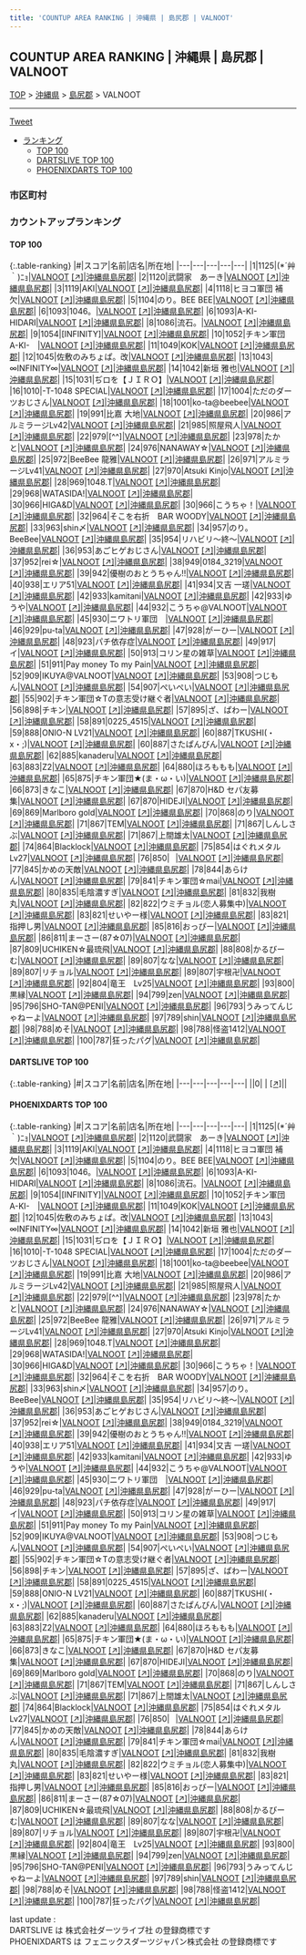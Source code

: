 ```yaml
---
title: 'COUNTUP AREA RANKING | 沖縄県 | 島尻郡 | VALNOOT'
---
```

## COUNTUP AREA RANKING | 沖縄県 | 島尻郡 | VALNOOT

[TOP](/darts/rank/) > [沖縄県](/darts/rank/沖縄県/) > [島尻郡](/darts/rank/沖縄県/島尻郡/) > VALNOOT

___

<a href="https://twitter.com/share?ref_src=twsrc%5Etfw" data-text="COUNTUP AREA RANKING | 沖縄県島尻郡VALNOOT" class="twitter-share-button" data-hashtags="DARTSLIVE,PHOENIXDARTS,darts,ダーツ" data-show-count="false">Tweet</a>

* [ランキング](#カウントアップランキング)
    * [TOP 100](#top-100)
    * [DARTSLIVE TOP 100](#dartslive-top-100)
    * [PHOENIXDARTS TOP 100](#phoenixdarts-top-100)

### 市区町村

<ul>

</ul>

### カウントアップランキング

#### TOP 100



{:.table-ranking}
|#|スコア|名前|店名|所在地|
|---|---|---|---|---|
|1|1125|<span class="rank-name-pd">(*´艸｀)ﾆｮ</span>|<a href="/darts/rank/shops/9047.html">VALNOOT</a> <a href="https://vs.phoenixdarts.com/jp/shop/shopDetailInfo/s_9047?s_seq=9047">[↗]</a>|<a href="/darts/rank/沖縄県/島尻郡">沖縄県島尻郡</a>|
|2|1120|<span class="rank-name-pd">武闘家　あーき</span>|<a href="/darts/rank/shops/9047.html">VALNOOT</a> <a href="https://vs.phoenixdarts.com/jp/shop/shopDetailInfo/s_9047?s_seq=9047">[↗]</a>|<a href="/darts/rank/沖縄県/島尻郡">沖縄県島尻郡</a>|
|3|1119|<span class="rank-name-pd">AKI</span>|<a href="/darts/rank/shops/9047.html">VALNOOT</a> <a href="https://vs.phoenixdarts.com/jp/shop/shopDetailInfo/s_9047?s_seq=9047">[↗]</a>|<a href="/darts/rank/沖縄県/島尻郡">沖縄県島尻郡</a>|
|4|1118|<span class="rank-name-pd">ヒヨコ軍団 補欠</span>|<a href="/darts/rank/shops/9047.html">VALNOOT</a> <a href="https://vs.phoenixdarts.com/jp/shop/shopDetailInfo/s_9047?s_seq=9047">[↗]</a>|<a href="/darts/rank/沖縄県/島尻郡">沖縄県島尻郡</a>|
|5|1104|<span class="rank-name-pd">のり。BEE BEE</span>|<a href="/darts/rank/shops/9047.html">VALNOOT</a> <a href="https://vs.phoenixdarts.com/jp/shop/shopDetailInfo/s_9047?s_seq=9047">[↗]</a>|<a href="/darts/rank/沖縄県/島尻郡">沖縄県島尻郡</a>|
|6|1093|<span class="rank-name-pd">1046。</span>|<a href="/darts/rank/shops/9047.html">VALNOOT</a> <a href="https://vs.phoenixdarts.com/jp/shop/shopDetailInfo/s_9047?s_seq=9047">[↗]</a>|<a href="/darts/rank/沖縄県/島尻郡">沖縄県島尻郡</a>|
|6|1093|<span class="rank-name-pd">A-KI-HIDARI</span>|<a href="/darts/rank/shops/9047.html">VALNOOT</a> <a href="https://vs.phoenixdarts.com/jp/shop/shopDetailInfo/s_9047?s_seq=9047">[↗]</a>|<a href="/darts/rank/沖縄県/島尻郡">沖縄県島尻郡</a>|
|8|1086|<span class="rank-name-pd">流石。</span>|<a href="/darts/rank/shops/9047.html">VALNOOT</a> <a href="https://vs.phoenixdarts.com/jp/shop/shopDetailInfo/s_9047?s_seq=9047">[↗]</a>|<a href="/darts/rank/沖縄県/島尻郡">沖縄県島尻郡</a>|
|9|1054|<span class="rank-name-pd">[INFINITY]</span>|<a href="/darts/rank/shops/9047.html">VALNOOT</a> <a href="https://vs.phoenixdarts.com/jp/shop/shopDetailInfo/s_9047?s_seq=9047">[↗]</a>|<a href="/darts/rank/沖縄県/島尻郡">沖縄県島尻郡</a>|
|10|1052|<span class="rank-name-pd">チキン軍団　A-KI-　</span>|<a href="/darts/rank/shops/9047.html">VALNOOT</a> <a href="https://vs.phoenixdarts.com/jp/shop/shopDetailInfo/s_9047?s_seq=9047">[↗]</a>|<a href="/darts/rank/沖縄県/島尻郡">沖縄県島尻郡</a>|
|11|1049|<span class="rank-name-pd">KOK</span>|<a href="/darts/rank/shops/9047.html">VALNOOT</a> <a href="https://vs.phoenixdarts.com/jp/shop/shopDetailInfo/s_9047?s_seq=9047">[↗]</a>|<a href="/darts/rank/沖縄県/島尻郡">沖縄県島尻郡</a>|
|12|1045|<span class="rank-name-pd">佐敷のみちょぱ。改</span>|<a href="/darts/rank/shops/9047.html">VALNOOT</a> <a href="https://vs.phoenixdarts.com/jp/shop/shopDetailInfo/s_9047?s_seq=9047">[↗]</a>|<a href="/darts/rank/沖縄県/島尻郡">沖縄県島尻郡</a>|
|13|1043|<span class="rank-name-pd">∞INFINITY∞</span>|<a href="/darts/rank/shops/9047.html">VALNOOT</a> <a href="https://vs.phoenixdarts.com/jp/shop/shopDetailInfo/s_9047?s_seq=9047">[↗]</a>|<a href="/darts/rank/沖縄県/島尻郡">沖縄県島尻郡</a>|
|14|1042|<span class="rank-name-pd"><span class="pro-icon-pd"></span>新垣  雅也</span>|<a href="/darts/rank/shops/9047.html">VALNOOT</a> <a href="https://vs.phoenixdarts.com/jp/shop/shopDetailInfo/s_9047?s_seq=9047">[↗]</a>|<a href="/darts/rank/沖縄県/島尻郡">沖縄県島尻郡</a>|
|15|1031|<span class="rank-name-pd">ぢロを【ＪＩＲＯ】</span>|<a href="/darts/rank/shops/9047.html">VALNOOT</a> <a href="https://vs.phoenixdarts.com/jp/shop/shopDetailInfo/s_9047?s_seq=9047">[↗]</a>|<a href="/darts/rank/沖縄県/島尻郡">沖縄県島尻郡</a>|
|16|1010|<span class="rank-name-pd">-T-1048 SPECIAL</span>|<a href="/darts/rank/shops/9047.html">VALNOOT</a> <a href="https://vs.phoenixdarts.com/jp/shop/shopDetailInfo/s_9047?s_seq=9047">[↗]</a>|<a href="/darts/rank/沖縄県/島尻郡">沖縄県島尻郡</a>|
|17|1004|<span class="rank-name-pd">ただのダーツおじさん</span>|<a href="/darts/rank/shops/9047.html">VALNOOT</a> <a href="https://vs.phoenixdarts.com/jp/shop/shopDetailInfo/s_9047?s_seq=9047">[↗]</a>|<a href="/darts/rank/沖縄県/島尻郡">沖縄県島尻郡</a>|
|18|1001|<span class="rank-name-pd">ko-ta@beebee</span>|<a href="/darts/rank/shops/9047.html">VALNOOT</a> <a href="https://vs.phoenixdarts.com/jp/shop/shopDetailInfo/s_9047?s_seq=9047">[↗]</a>|<a href="/darts/rank/沖縄県/島尻郡">沖縄県島尻郡</a>|
|19|991|<span class="rank-name-pd">比嘉 大地</span>|<a href="/darts/rank/shops/9047.html">VALNOOT</a> <a href="https://vs.phoenixdarts.com/jp/shop/shopDetailInfo/s_9047?s_seq=9047">[↗]</a>|<a href="/darts/rank/沖縄県/島尻郡">沖縄県島尻郡</a>|
|20|986|<span class="rank-name-pd">アルミラージLv42</span>|<a href="/darts/rank/shops/9047.html">VALNOOT</a> <a href="https://vs.phoenixdarts.com/jp/shop/shopDetailInfo/s_9047?s_seq=9047">[↗]</a>|<a href="/darts/rank/沖縄県/島尻郡">沖縄県島尻郡</a>|
|21|985|<span class="rank-name-pd">照屋飛人</span>|<a href="/darts/rank/shops/9047.html">VALNOOT</a> <a href="https://vs.phoenixdarts.com/jp/shop/shopDetailInfo/s_9047?s_seq=9047">[↗]</a>|<a href="/darts/rank/沖縄県/島尻郡">沖縄県島尻郡</a>|
|22|979|<span class="rank-name-pd">[^^]</span>|<a href="/darts/rank/shops/9047.html">VALNOOT</a> <a href="https://vs.phoenixdarts.com/jp/shop/shopDetailInfo/s_9047?s_seq=9047">[↗]</a>|<a href="/darts/rank/沖縄県/島尻郡">沖縄県島尻郡</a>|
|23|978|<span class="rank-name-pd">たかと</span>|<a href="/darts/rank/shops/9047.html">VALNOOT</a> <a href="https://vs.phoenixdarts.com/jp/shop/shopDetailInfo/s_9047?s_seq=9047">[↗]</a>|<a href="/darts/rank/沖縄県/島尻郡">沖縄県島尻郡</a>|
|24|976|<span class="rank-name-pd">NANAWAY☆</span>|<a href="/darts/rank/shops/9047.html">VALNOOT</a> <a href="https://vs.phoenixdarts.com/jp/shop/shopDetailInfo/s_9047?s_seq=9047">[↗]</a>|<a href="/darts/rank/沖縄県/島尻郡">沖縄県島尻郡</a>|
|25|972|<span class="rank-name-pd">BeeBee 龍雅</span>|<a href="/darts/rank/shops/9047.html">VALNOOT</a> <a href="https://vs.phoenixdarts.com/jp/shop/shopDetailInfo/s_9047?s_seq=9047">[↗]</a>|<a href="/darts/rank/沖縄県/島尻郡">沖縄県島尻郡</a>|
|26|971|<span class="rank-name-pd">アルミラージLv41</span>|<a href="/darts/rank/shops/9047.html">VALNOOT</a> <a href="https://vs.phoenixdarts.com/jp/shop/shopDetailInfo/s_9047?s_seq=9047">[↗]</a>|<a href="/darts/rank/沖縄県/島尻郡">沖縄県島尻郡</a>|
|27|970|<span class="rank-name-pd">Atsuki Kinjo</span>|<a href="/darts/rank/shops/9047.html">VALNOOT</a> <a href="https://vs.phoenixdarts.com/jp/shop/shopDetailInfo/s_9047?s_seq=9047">[↗]</a>|<a href="/darts/rank/沖縄県/島尻郡">沖縄県島尻郡</a>|
|28|969|<span class="rank-name-pd">1048.T</span>|<a href="/darts/rank/shops/9047.html">VALNOOT</a> <a href="https://vs.phoenixdarts.com/jp/shop/shopDetailInfo/s_9047?s_seq=9047">[↗]</a>|<a href="/darts/rank/沖縄県/島尻郡">沖縄県島尻郡</a>|
|29|968|<span class="rank-name-pd">WATASIDA!</span>|<a href="/darts/rank/shops/9047.html">VALNOOT</a> <a href="https://vs.phoenixdarts.com/jp/shop/shopDetailInfo/s_9047?s_seq=9047">[↗]</a>|<a href="/darts/rank/沖縄県/島尻郡">沖縄県島尻郡</a>|
|30|966|<span class="rank-name-pd">HIGA&amp;D</span>|<a href="/darts/rank/shops/9047.html">VALNOOT</a> <a href="https://vs.phoenixdarts.com/jp/shop/shopDetailInfo/s_9047?s_seq=9047">[↗]</a>|<a href="/darts/rank/沖縄県/島尻郡">沖縄県島尻郡</a>|
|30|966|<span class="rank-name-pd">こうちゃ！</span>|<a href="/darts/rank/shops/9047.html">VALNOOT</a> <a href="https://vs.phoenixdarts.com/jp/shop/shopDetailInfo/s_9047?s_seq=9047">[↗]</a>|<a href="/darts/rank/沖縄県/島尻郡">沖縄県島尻郡</a>|
|32|964|<span class="rank-name-pd">そこを右折　BAR WOODY</span>|<a href="/darts/rank/shops/9047.html">VALNOOT</a> <a href="https://vs.phoenixdarts.com/jp/shop/shopDetailInfo/s_9047?s_seq=9047">[↗]</a>|<a href="/darts/rank/沖縄県/島尻郡">沖縄県島尻郡</a>|
|33|963|<span class="rank-name-pd">shin〆</span>|<a href="/darts/rank/shops/9047.html">VALNOOT</a> <a href="https://vs.phoenixdarts.com/jp/shop/shopDetailInfo/s_9047?s_seq=9047">[↗]</a>|<a href="/darts/rank/沖縄県/島尻郡">沖縄県島尻郡</a>|
|34|957|<span class="rank-name-pd">のり。BeeBee</span>|<a href="/darts/rank/shops/9047.html">VALNOOT</a> <a href="https://vs.phoenixdarts.com/jp/shop/shopDetailInfo/s_9047?s_seq=9047">[↗]</a>|<a href="/darts/rank/沖縄県/島尻郡">沖縄県島尻郡</a>|
|35|954|<span class="rank-name-pd">リハビリ〜終〜</span>|<a href="/darts/rank/shops/9047.html">VALNOOT</a> <a href="https://vs.phoenixdarts.com/jp/shop/shopDetailInfo/s_9047?s_seq=9047">[↗]</a>|<a href="/darts/rank/沖縄県/島尻郡">沖縄県島尻郡</a>|
|36|953|<span class="rank-name-pd">あごヒゲおじさん</span>|<a href="/darts/rank/shops/9047.html">VALNOOT</a> <a href="https://vs.phoenixdarts.com/jp/shop/shopDetailInfo/s_9047?s_seq=9047">[↗]</a>|<a href="/darts/rank/沖縄県/島尻郡">沖縄県島尻郡</a>|
|37|952|<span class="rank-name-pd">rei☆</span>|<a href="/darts/rank/shops/9047.html">VALNOOT</a> <a href="https://vs.phoenixdarts.com/jp/shop/shopDetailInfo/s_9047?s_seq=9047">[↗]</a>|<a href="/darts/rank/沖縄県/島尻郡">沖縄県島尻郡</a>|
|38|949|<span class="rank-name-pd">0184_3219</span>|<a href="/darts/rank/shops/9047.html">VALNOOT</a> <a href="https://vs.phoenixdarts.com/jp/shop/shopDetailInfo/s_9047?s_seq=9047">[↗]</a>|<a href="/darts/rank/沖縄県/島尻郡">沖縄県島尻郡</a>|
|39|942|<span class="rank-name-pd">優樹のおとうちゃん‼</span>|<a href="/darts/rank/shops/9047.html">VALNOOT</a> <a href="https://vs.phoenixdarts.com/jp/shop/shopDetailInfo/s_9047?s_seq=9047">[↗]</a>|<a href="/darts/rank/沖縄県/島尻郡">沖縄県島尻郡</a>|
|40|938|<span class="rank-name-pd">エリア51</span>|<a href="/darts/rank/shops/9047.html">VALNOOT</a> <a href="https://vs.phoenixdarts.com/jp/shop/shopDetailInfo/s_9047?s_seq=9047">[↗]</a>|<a href="/darts/rank/沖縄県/島尻郡">沖縄県島尻郡</a>|
|41|934|<span class="rank-name-pd"><span class="pro-icon-pd"></span>又吉 一瑳</span>|<a href="/darts/rank/shops/9047.html">VALNOOT</a> <a href="https://vs.phoenixdarts.com/jp/shop/shopDetailInfo/s_9047?s_seq=9047">[↗]</a>|<a href="/darts/rank/沖縄県/島尻郡">沖縄県島尻郡</a>|
|42|933|<span class="rank-name-pd">kamitani</span>|<a href="/darts/rank/shops/9047.html">VALNOOT</a> <a href="https://vs.phoenixdarts.com/jp/shop/shopDetailInfo/s_9047?s_seq=9047">[↗]</a>|<a href="/darts/rank/沖縄県/島尻郡">沖縄県島尻郡</a>|
|42|933|<span class="rank-name-pd">ゆうや</span>|<a href="/darts/rank/shops/9047.html">VALNOOT</a> <a href="https://vs.phoenixdarts.com/jp/shop/shopDetailInfo/s_9047?s_seq=9047">[↗]</a>|<a href="/darts/rank/沖縄県/島尻郡">沖縄県島尻郡</a>|
|44|932|<span class="rank-name-pd">こうちゃ@VALNOOT</span>|<a href="/darts/rank/shops/9047.html">VALNOOT</a> <a href="https://vs.phoenixdarts.com/jp/shop/shopDetailInfo/s_9047?s_seq=9047">[↗]</a>|<a href="/darts/rank/沖縄県/島尻郡">沖縄県島尻郡</a>|
|45|930|<span class="rank-name-pd">ニワトリ軍団　</span>|<a href="/darts/rank/shops/9047.html">VALNOOT</a> <a href="https://vs.phoenixdarts.com/jp/shop/shopDetailInfo/s_9047?s_seq=9047">[↗]</a>|<a href="/darts/rank/沖縄県/島尻郡">沖縄県島尻郡</a>|
|46|929|<span class="rank-name-pd">pu-ta</span>|<a href="/darts/rank/shops/9047.html">VALNOOT</a> <a href="https://vs.phoenixdarts.com/jp/shop/shopDetailInfo/s_9047?s_seq=9047">[↗]</a>|<a href="/darts/rank/沖縄県/島尻郡">沖縄県島尻郡</a>|
|47|928|<span class="rank-name-pd">がーひー</span>|<a href="/darts/rank/shops/9047.html">VALNOOT</a> <a href="https://vs.phoenixdarts.com/jp/shop/shopDetailInfo/s_9047?s_seq=9047">[↗]</a>|<a href="/darts/rank/沖縄県/島尻郡">沖縄県島尻郡</a>|
|48|923|<span class="rank-name-pd">パチ依存症</span>|<a href="/darts/rank/shops/9047.html">VALNOOT</a> <a href="https://vs.phoenixdarts.com/jp/shop/shopDetailInfo/s_9047?s_seq=9047">[↗]</a>|<a href="/darts/rank/沖縄県/島尻郡">沖縄県島尻郡</a>|
|49|917|<span class="rank-name-pd">イ</span>|<a href="/darts/rank/shops/9047.html">VALNOOT</a> <a href="https://vs.phoenixdarts.com/jp/shop/shopDetailInfo/s_9047?s_seq=9047">[↗]</a>|<a href="/darts/rank/沖縄県/島尻郡">沖縄県島尻郡</a>|
|50|913|<span class="rank-name-pd">コリン星の雑草</span>|<a href="/darts/rank/shops/9047.html">VALNOOT</a> <a href="https://vs.phoenixdarts.com/jp/shop/shopDetailInfo/s_9047?s_seq=9047">[↗]</a>|<a href="/darts/rank/沖縄県/島尻郡">沖縄県島尻郡</a>|
|51|911|<span class="rank-name-pd">Pay money To my Pain</span>|<a href="/darts/rank/shops/9047.html">VALNOOT</a> <a href="https://vs.phoenixdarts.com/jp/shop/shopDetailInfo/s_9047?s_seq=9047">[↗]</a>|<a href="/darts/rank/沖縄県/島尻郡">沖縄県島尻郡</a>|
|52|909|<span class="rank-name-pd">IKUYA@VALNOOT</span>|<a href="/darts/rank/shops/9047.html">VALNOOT</a> <a href="https://vs.phoenixdarts.com/jp/shop/shopDetailInfo/s_9047?s_seq=9047">[↗]</a>|<a href="/darts/rank/沖縄県/島尻郡">沖縄県島尻郡</a>|
|53|908|<span class="rank-name-pd">つじもん</span>|<a href="/darts/rank/shops/9047.html">VALNOOT</a> <a href="https://vs.phoenixdarts.com/jp/shop/shopDetailInfo/s_9047?s_seq=9047">[↗]</a>|<a href="/darts/rank/沖縄県/島尻郡">沖縄県島尻郡</a>|
|54|907|<span class="rank-name-pd">ぺいぺい</span>|<a href="/darts/rank/shops/9047.html">VALNOOT</a> <a href="https://vs.phoenixdarts.com/jp/shop/shopDetailInfo/s_9047?s_seq=9047">[↗]</a>|<a href="/darts/rank/沖縄県/島尻郡">沖縄県島尻郡</a>|
|55|902|<span class="rank-name-pd">チキン軍団☆Tの意志受け継ぐ者</span>|<a href="/darts/rank/shops/9047.html">VALNOOT</a> <a href="https://vs.phoenixdarts.com/jp/shop/shopDetailInfo/s_9047?s_seq=9047">[↗]</a>|<a href="/darts/rank/沖縄県/島尻郡">沖縄県島尻郡</a>|
|56|898|<span class="rank-name-pd">チキン</span>|<a href="/darts/rank/shops/9047.html">VALNOOT</a> <a href="https://vs.phoenixdarts.com/jp/shop/shopDetailInfo/s_9047?s_seq=9047">[↗]</a>|<a href="/darts/rank/沖縄県/島尻郡">沖縄県島尻郡</a>|
|57|895|<span class="rank-name-pd">ざ、ぱわー</span>|<a href="/darts/rank/shops/9047.html">VALNOOT</a> <a href="https://vs.phoenixdarts.com/jp/shop/shopDetailInfo/s_9047?s_seq=9047">[↗]</a>|<a href="/darts/rank/沖縄県/島尻郡">沖縄県島尻郡</a>|
|58|891|<span class="rank-name-pd">0225_4515</span>|<a href="/darts/rank/shops/9047.html">VALNOOT</a> <a href="https://vs.phoenixdarts.com/jp/shop/shopDetailInfo/s_9047?s_seq=9047">[↗]</a>|<a href="/darts/rank/沖縄県/島尻郡">沖縄県島尻郡</a>|
|59|888|<span class="rank-name-pd">ONIO-N LV21</span>|<a href="/darts/rank/shops/9047.html">VALNOOT</a> <a href="https://vs.phoenixdarts.com/jp/shop/shopDetailInfo/s_9047?s_seq=9047">[↗]</a>|<a href="/darts/rank/沖縄県/島尻郡">沖縄県島尻郡</a>|
|60|887|<span class="rank-name-pd">TKUSHI(・x・;)</span>|<a href="/darts/rank/shops/9047.html">VALNOOT</a> <a href="https://vs.phoenixdarts.com/jp/shop/shopDetailInfo/s_9047?s_seq=9047">[↗]</a>|<a href="/darts/rank/沖縄県/島尻郡">沖縄県島尻郡</a>|
|60|887|<span class="rank-name-pd">さたぱんびん</span>|<a href="/darts/rank/shops/9047.html">VALNOOT</a> <a href="https://vs.phoenixdarts.com/jp/shop/shopDetailInfo/s_9047?s_seq=9047">[↗]</a>|<a href="/darts/rank/沖縄県/島尻郡">沖縄県島尻郡</a>|
|62|885|<span class="rank-name-pd">kanaderu</span>|<a href="/darts/rank/shops/9047.html">VALNOOT</a> <a href="https://vs.phoenixdarts.com/jp/shop/shopDetailInfo/s_9047?s_seq=9047">[↗]</a>|<a href="/darts/rank/沖縄県/島尻郡">沖縄県島尻郡</a>|
|63|883|<span class="rank-name-pd">Z2</span>|<a href="/darts/rank/shops/9047.html">VALNOOT</a> <a href="https://vs.phoenixdarts.com/jp/shop/shopDetailInfo/s_9047?s_seq=9047">[↗]</a>|<a href="/darts/rank/沖縄県/島尻郡">沖縄県島尻郡</a>|
|64|880|<span class="rank-name-pd">ほろももも</span>|<a href="/darts/rank/shops/9047.html">VALNOOT</a> <a href="https://vs.phoenixdarts.com/jp/shop/shopDetailInfo/s_9047?s_seq=9047">[↗]</a>|<a href="/darts/rank/沖縄県/島尻郡">沖縄県島尻郡</a>|
|65|875|<span class="rank-name-pd">チキン軍団★(ま・ω・い)</span>|<a href="/darts/rank/shops/9047.html">VALNOOT</a> <a href="https://vs.phoenixdarts.com/jp/shop/shopDetailInfo/s_9047?s_seq=9047">[↗]</a>|<a href="/darts/rank/沖縄県/島尻郡">沖縄県島尻郡</a>|
|66|873|<span class="rank-name-pd">きなこ</span>|<a href="/darts/rank/shops/9047.html">VALNOOT</a> <a href="https://vs.phoenixdarts.com/jp/shop/shopDetailInfo/s_9047?s_seq=9047">[↗]</a>|<a href="/darts/rank/沖縄県/島尻郡">沖縄県島尻郡</a>|
|67|870|<span class="rank-name-pd">H&amp;D セパ友募集</span>|<a href="/darts/rank/shops/9047.html">VALNOOT</a> <a href="https://vs.phoenixdarts.com/jp/shop/shopDetailInfo/s_9047?s_seq=9047">[↗]</a>|<a href="/darts/rank/沖縄県/島尻郡">沖縄県島尻郡</a>|
|67|870|<span class="rank-name-pd">HIDEJI</span>|<a href="/darts/rank/shops/9047.html">VALNOOT</a> <a href="https://vs.phoenixdarts.com/jp/shop/shopDetailInfo/s_9047?s_seq=9047">[↗]</a>|<a href="/darts/rank/沖縄県/島尻郡">沖縄県島尻郡</a>|
|69|869|<span class="rank-name-pd">Marlboro gold</span>|<a href="/darts/rank/shops/9047.html">VALNOOT</a> <a href="https://vs.phoenixdarts.com/jp/shop/shopDetailInfo/s_9047?s_seq=9047">[↗]</a>|<a href="/darts/rank/沖縄県/島尻郡">沖縄県島尻郡</a>|
|70|868|<span class="rank-name-pd">のり</span>|<a href="/darts/rank/shops/9047.html">VALNOOT</a> <a href="https://vs.phoenixdarts.com/jp/shop/shopDetailInfo/s_9047?s_seq=9047">[↗]</a>|<a href="/darts/rank/沖縄県/島尻郡">沖縄県島尻郡</a>|
|71|867|<span class="rank-name-pd">TEM</span>|<a href="/darts/rank/shops/9047.html">VALNOOT</a> <a href="https://vs.phoenixdarts.com/jp/shop/shopDetailInfo/s_9047?s_seq=9047">[↗]</a>|<a href="/darts/rank/沖縄県/島尻郡">沖縄県島尻郡</a>|
|71|867|<span class="rank-name-pd">しんしさぶ</span>|<a href="/darts/rank/shops/9047.html">VALNOOT</a> <a href="https://vs.phoenixdarts.com/jp/shop/shopDetailInfo/s_9047?s_seq=9047">[↗]</a>|<a href="/darts/rank/沖縄県/島尻郡">沖縄県島尻郡</a>|
|71|867|<span class="rank-name-pd">上間雄太</span>|<a href="/darts/rank/shops/9047.html">VALNOOT</a> <a href="https://vs.phoenixdarts.com/jp/shop/shopDetailInfo/s_9047?s_seq=9047">[↗]</a>|<a href="/darts/rank/沖縄県/島尻郡">沖縄県島尻郡</a>|
|74|864|<span class="rank-name-pd">Blacklock</span>|<a href="/darts/rank/shops/9047.html">VALNOOT</a> <a href="https://vs.phoenixdarts.com/jp/shop/shopDetailInfo/s_9047?s_seq=9047">[↗]</a>|<a href="/darts/rank/沖縄県/島尻郡">沖縄県島尻郡</a>|
|75|854|<span class="rank-name-pd">はぐれメタルLv27</span>|<a href="/darts/rank/shops/9047.html">VALNOOT</a> <a href="https://vs.phoenixdarts.com/jp/shop/shopDetailInfo/s_9047?s_seq=9047">[↗]</a>|<a href="/darts/rank/沖縄県/島尻郡">沖縄県島尻郡</a>|
|76|850|<span class="rank-name-pd">⠀</span>|<a href="/darts/rank/shops/9047.html">VALNOOT</a> <a href="https://vs.phoenixdarts.com/jp/shop/shopDetailInfo/s_9047?s_seq=9047">[↗]</a>|<a href="/darts/rank/沖縄県/島尻郡">沖縄県島尻郡</a>|
|77|845|<span class="rank-name-pd">かめの天敵</span>|<a href="/darts/rank/shops/9047.html">VALNOOT</a> <a href="https://vs.phoenixdarts.com/jp/shop/shopDetailInfo/s_9047?s_seq=9047">[↗]</a>|<a href="/darts/rank/沖縄県/島尻郡">沖縄県島尻郡</a>|
|78|844|<span class="rank-name-pd">あらけん</span>|<a href="/darts/rank/shops/9047.html">VALNOOT</a> <a href="https://vs.phoenixdarts.com/jp/shop/shopDetailInfo/s_9047?s_seq=9047">[↗]</a>|<a href="/darts/rank/沖縄県/島尻郡">沖縄県島尻郡</a>|
|79|841|<span class="rank-name-pd">チキン軍団☆mai</span>|<a href="/darts/rank/shops/9047.html">VALNOOT</a> <a href="https://vs.phoenixdarts.com/jp/shop/shopDetailInfo/s_9047?s_seq=9047">[↗]</a>|<a href="/darts/rank/沖縄県/島尻郡">沖縄県島尻郡</a>|
|80|835|<span class="rank-name-pd">毛陰濃すぎ</span>|<a href="/darts/rank/shops/9047.html">VALNOOT</a> <a href="https://vs.phoenixdarts.com/jp/shop/shopDetailInfo/s_9047?s_seq=9047">[↗]</a>|<a href="/darts/rank/沖縄県/島尻郡">沖縄県島尻郡</a>|
|81|832|<span class="rank-name-pd">我樹丸</span>|<a href="/darts/rank/shops/9047.html">VALNOOT</a> <a href="https://vs.phoenixdarts.com/jp/shop/shopDetailInfo/s_9047?s_seq=9047">[↗]</a>|<a href="/darts/rank/沖縄県/島尻郡">沖縄県島尻郡</a>|
|82|822|<span class="rank-name-pd">ウミチョル(恋人募集中)</span>|<a href="/darts/rank/shops/9047.html">VALNOOT</a> <a href="https://vs.phoenixdarts.com/jp/shop/shopDetailInfo/s_9047?s_seq=9047">[↗]</a>|<a href="/darts/rank/沖縄県/島尻郡">沖縄県島尻郡</a>|
|83|821|<span class="rank-name-pd">せいやー様</span>|<a href="/darts/rank/shops/9047.html">VALNOOT</a> <a href="https://vs.phoenixdarts.com/jp/shop/shopDetailInfo/s_9047?s_seq=9047">[↗]</a>|<a href="/darts/rank/沖縄県/島尻郡">沖縄県島尻郡</a>|
|83|821|<span class="rank-name-pd">指押し男</span>|<a href="/darts/rank/shops/9047.html">VALNOOT</a> <a href="https://vs.phoenixdarts.com/jp/shop/shopDetailInfo/s_9047?s_seq=9047">[↗]</a>|<a href="/darts/rank/沖縄県/島尻郡">沖縄県島尻郡</a>|
|85|816|<span class="rank-name-pd">おっぴー</span>|<a href="/darts/rank/shops/9047.html">VALNOOT</a> <a href="https://vs.phoenixdarts.com/jp/shop/shopDetailInfo/s_9047?s_seq=9047">[↗]</a>|<a href="/darts/rank/沖縄県/島尻郡">沖縄県島尻郡</a>|
|86|811|<span class="rank-name-pd">まーさー(87☆07)</span>|<a href="/darts/rank/shops/9047.html">VALNOOT</a> <a href="https://vs.phoenixdarts.com/jp/shop/shopDetailInfo/s_9047?s_seq=9047">[↗]</a>|<a href="/darts/rank/沖縄県/島尻郡">沖縄県島尻郡</a>|
|87|809|<span class="rank-name-pd">UCHIKEN☆最琉飛</span>|<a href="/darts/rank/shops/9047.html">VALNOOT</a> <a href="https://vs.phoenixdarts.com/jp/shop/shopDetailInfo/s_9047?s_seq=9047">[↗]</a>|<a href="/darts/rank/沖縄県/島尻郡">沖縄県島尻郡</a>|
|88|808|<span class="rank-name-pd">かるびーむ</span>|<a href="/darts/rank/shops/9047.html">VALNOOT</a> <a href="https://vs.phoenixdarts.com/jp/shop/shopDetailInfo/s_9047?s_seq=9047">[↗]</a>|<a href="/darts/rank/沖縄県/島尻郡">沖縄県島尻郡</a>|
|89|807|<span class="rank-name-pd">なな</span>|<a href="/darts/rank/shops/9047.html">VALNOOT</a> <a href="https://vs.phoenixdarts.com/jp/shop/shopDetailInfo/s_9047?s_seq=9047">[↗]</a>|<a href="/darts/rank/沖縄県/島尻郡">沖縄県島尻郡</a>|
|89|807|<span class="rank-name-pd">リチョル</span>|<a href="/darts/rank/shops/9047.html">VALNOOT</a> <a href="https://vs.phoenixdarts.com/jp/shop/shopDetailInfo/s_9047?s_seq=9047">[↗]</a>|<a href="/darts/rank/沖縄県/島尻郡">沖縄県島尻郡</a>|
|89|807|<span class="rank-name-pd">宇根卍</span>|<a href="/darts/rank/shops/9047.html">VALNOOT</a> <a href="https://vs.phoenixdarts.com/jp/shop/shopDetailInfo/s_9047?s_seq=9047">[↗]</a>|<a href="/darts/rank/沖縄県/島尻郡">沖縄県島尻郡</a>|
|92|804|<span class="rank-name-pd">竜王　Lv25</span>|<a href="/darts/rank/shops/9047.html">VALNOOT</a> <a href="https://vs.phoenixdarts.com/jp/shop/shopDetailInfo/s_9047?s_seq=9047">[↗]</a>|<a href="/darts/rank/沖縄県/島尻郡">沖縄県島尻郡</a>|
|93|800|<span class="rank-name-pd">黒縁</span>|<a href="/darts/rank/shops/9047.html">VALNOOT</a> <a href="https://vs.phoenixdarts.com/jp/shop/shopDetailInfo/s_9047?s_seq=9047">[↗]</a>|<a href="/darts/rank/沖縄県/島尻郡">沖縄県島尻郡</a>|
|94|799|<span class="rank-name-pd">zen</span>|<a href="/darts/rank/shops/9047.html">VALNOOT</a> <a href="https://vs.phoenixdarts.com/jp/shop/shopDetailInfo/s_9047?s_seq=9047">[↗]</a>|<a href="/darts/rank/沖縄県/島尻郡">沖縄県島尻郡</a>|
|95|796|<span class="rank-name-pd">SHO-TAN@PENI</span>|<a href="/darts/rank/shops/9047.html">VALNOOT</a> <a href="https://vs.phoenixdarts.com/jp/shop/shopDetailInfo/s_9047?s_seq=9047">[↗]</a>|<a href="/darts/rank/沖縄県/島尻郡">沖縄県島尻郡</a>|
|96|793|<span class="rank-name-pd">うみってんじゃねーよ</span>|<a href="/darts/rank/shops/9047.html">VALNOOT</a> <a href="https://vs.phoenixdarts.com/jp/shop/shopDetailInfo/s_9047?s_seq=9047">[↗]</a>|<a href="/darts/rank/沖縄県/島尻郡">沖縄県島尻郡</a>|
|97|789|<span class="rank-name-pd">shin</span>|<a href="/darts/rank/shops/9047.html">VALNOOT</a> <a href="https://vs.phoenixdarts.com/jp/shop/shopDetailInfo/s_9047?s_seq=9047">[↗]</a>|<a href="/darts/rank/沖縄県/島尻郡">沖縄県島尻郡</a>|
|98|788|<span class="rank-name-pd">めそ</span>|<a href="/darts/rank/shops/9047.html">VALNOOT</a> <a href="https://vs.phoenixdarts.com/jp/shop/shopDetailInfo/s_9047?s_seq=9047">[↗]</a>|<a href="/darts/rank/沖縄県/島尻郡">沖縄県島尻郡</a>|
|98|788|<span class="rank-name-pd">怪盗1412</span>|<a href="/darts/rank/shops/9047.html">VALNOOT</a> <a href="https://vs.phoenixdarts.com/jp/shop/shopDetailInfo/s_9047?s_seq=9047">[↗]</a>|<a href="/darts/rank/沖縄県/島尻郡">沖縄県島尻郡</a>|
|100|787|<span class="rank-name-pd">狂ったパグ</span>|<a href="/darts/rank/shops/9047.html">VALNOOT</a> <a href="https://vs.phoenixdarts.com/jp/shop/shopDetailInfo/s_9047?s_seq=9047">[↗]</a>|<a href="/darts/rank/沖縄県/島尻郡">沖縄県島尻郡</a>|


#### DARTSLIVE TOP 100



{:.table-ranking}
|#|スコア|名前|店名|所在地|
|---|---|---|---|---|
||0|<span class="rank-name-dl"> </span>|<a href="/darts/rank/shops/.html"></a> <a href="">[↗]</a>|<a href="/darts/rank//"></a>|


#### PHOENIXDARTS TOP 100



{:.table-ranking}
|#|スコア|名前|店名|所在地|
|---|---|---|---|---|
|1|1125|<span class="rank-name-pd">(*´艸｀)ﾆｮ</span>|<a href="/darts/rank/shops/9047.html">VALNOOT</a> <a href="https://vs.phoenixdarts.com/jp/shop/shopDetailInfo/s_9047?s_seq=9047">[↗]</a>|<a href="/darts/rank/沖縄県/島尻郡">沖縄県島尻郡</a>|
|2|1120|<span class="rank-name-pd">武闘家　あーき</span>|<a href="/darts/rank/shops/9047.html">VALNOOT</a> <a href="https://vs.phoenixdarts.com/jp/shop/shopDetailInfo/s_9047?s_seq=9047">[↗]</a>|<a href="/darts/rank/沖縄県/島尻郡">沖縄県島尻郡</a>|
|3|1119|<span class="rank-name-pd">AKI</span>|<a href="/darts/rank/shops/9047.html">VALNOOT</a> <a href="https://vs.phoenixdarts.com/jp/shop/shopDetailInfo/s_9047?s_seq=9047">[↗]</a>|<a href="/darts/rank/沖縄県/島尻郡">沖縄県島尻郡</a>|
|4|1118|<span class="rank-name-pd">ヒヨコ軍団 補欠</span>|<a href="/darts/rank/shops/9047.html">VALNOOT</a> <a href="https://vs.phoenixdarts.com/jp/shop/shopDetailInfo/s_9047?s_seq=9047">[↗]</a>|<a href="/darts/rank/沖縄県/島尻郡">沖縄県島尻郡</a>|
|5|1104|<span class="rank-name-pd">のり。BEE BEE</span>|<a href="/darts/rank/shops/9047.html">VALNOOT</a> <a href="https://vs.phoenixdarts.com/jp/shop/shopDetailInfo/s_9047?s_seq=9047">[↗]</a>|<a href="/darts/rank/沖縄県/島尻郡">沖縄県島尻郡</a>|
|6|1093|<span class="rank-name-pd">1046。</span>|<a href="/darts/rank/shops/9047.html">VALNOOT</a> <a href="https://vs.phoenixdarts.com/jp/shop/shopDetailInfo/s_9047?s_seq=9047">[↗]</a>|<a href="/darts/rank/沖縄県/島尻郡">沖縄県島尻郡</a>|
|6|1093|<span class="rank-name-pd">A-KI-HIDARI</span>|<a href="/darts/rank/shops/9047.html">VALNOOT</a> <a href="https://vs.phoenixdarts.com/jp/shop/shopDetailInfo/s_9047?s_seq=9047">[↗]</a>|<a href="/darts/rank/沖縄県/島尻郡">沖縄県島尻郡</a>|
|8|1086|<span class="rank-name-pd">流石。</span>|<a href="/darts/rank/shops/9047.html">VALNOOT</a> <a href="https://vs.phoenixdarts.com/jp/shop/shopDetailInfo/s_9047?s_seq=9047">[↗]</a>|<a href="/darts/rank/沖縄県/島尻郡">沖縄県島尻郡</a>|
|9|1054|<span class="rank-name-pd">[INFINITY]</span>|<a href="/darts/rank/shops/9047.html">VALNOOT</a> <a href="https://vs.phoenixdarts.com/jp/shop/shopDetailInfo/s_9047?s_seq=9047">[↗]</a>|<a href="/darts/rank/沖縄県/島尻郡">沖縄県島尻郡</a>|
|10|1052|<span class="rank-name-pd">チキン軍団　A-KI-　</span>|<a href="/darts/rank/shops/9047.html">VALNOOT</a> <a href="https://vs.phoenixdarts.com/jp/shop/shopDetailInfo/s_9047?s_seq=9047">[↗]</a>|<a href="/darts/rank/沖縄県/島尻郡">沖縄県島尻郡</a>|
|11|1049|<span class="rank-name-pd">KOK</span>|<a href="/darts/rank/shops/9047.html">VALNOOT</a> <a href="https://vs.phoenixdarts.com/jp/shop/shopDetailInfo/s_9047?s_seq=9047">[↗]</a>|<a href="/darts/rank/沖縄県/島尻郡">沖縄県島尻郡</a>|
|12|1045|<span class="rank-name-pd">佐敷のみちょぱ。改</span>|<a href="/darts/rank/shops/9047.html">VALNOOT</a> <a href="https://vs.phoenixdarts.com/jp/shop/shopDetailInfo/s_9047?s_seq=9047">[↗]</a>|<a href="/darts/rank/沖縄県/島尻郡">沖縄県島尻郡</a>|
|13|1043|<span class="rank-name-pd">∞INFINITY∞</span>|<a href="/darts/rank/shops/9047.html">VALNOOT</a> <a href="https://vs.phoenixdarts.com/jp/shop/shopDetailInfo/s_9047?s_seq=9047">[↗]</a>|<a href="/darts/rank/沖縄県/島尻郡">沖縄県島尻郡</a>|
|14|1042|<span class="rank-name-pd"><span class="pro-icon-pd"></span>新垣  雅也</span>|<a href="/darts/rank/shops/9047.html">VALNOOT</a> <a href="https://vs.phoenixdarts.com/jp/shop/shopDetailInfo/s_9047?s_seq=9047">[↗]</a>|<a href="/darts/rank/沖縄県/島尻郡">沖縄県島尻郡</a>|
|15|1031|<span class="rank-name-pd">ぢロを【ＪＩＲＯ】</span>|<a href="/darts/rank/shops/9047.html">VALNOOT</a> <a href="https://vs.phoenixdarts.com/jp/shop/shopDetailInfo/s_9047?s_seq=9047">[↗]</a>|<a href="/darts/rank/沖縄県/島尻郡">沖縄県島尻郡</a>|
|16|1010|<span class="rank-name-pd">-T-1048 SPECIAL</span>|<a href="/darts/rank/shops/9047.html">VALNOOT</a> <a href="https://vs.phoenixdarts.com/jp/shop/shopDetailInfo/s_9047?s_seq=9047">[↗]</a>|<a href="/darts/rank/沖縄県/島尻郡">沖縄県島尻郡</a>|
|17|1004|<span class="rank-name-pd">ただのダーツおじさん</span>|<a href="/darts/rank/shops/9047.html">VALNOOT</a> <a href="https://vs.phoenixdarts.com/jp/shop/shopDetailInfo/s_9047?s_seq=9047">[↗]</a>|<a href="/darts/rank/沖縄県/島尻郡">沖縄県島尻郡</a>|
|18|1001|<span class="rank-name-pd">ko-ta@beebee</span>|<a href="/darts/rank/shops/9047.html">VALNOOT</a> <a href="https://vs.phoenixdarts.com/jp/shop/shopDetailInfo/s_9047?s_seq=9047">[↗]</a>|<a href="/darts/rank/沖縄県/島尻郡">沖縄県島尻郡</a>|
|19|991|<span class="rank-name-pd">比嘉 大地</span>|<a href="/darts/rank/shops/9047.html">VALNOOT</a> <a href="https://vs.phoenixdarts.com/jp/shop/shopDetailInfo/s_9047?s_seq=9047">[↗]</a>|<a href="/darts/rank/沖縄県/島尻郡">沖縄県島尻郡</a>|
|20|986|<span class="rank-name-pd">アルミラージLv42</span>|<a href="/darts/rank/shops/9047.html">VALNOOT</a> <a href="https://vs.phoenixdarts.com/jp/shop/shopDetailInfo/s_9047?s_seq=9047">[↗]</a>|<a href="/darts/rank/沖縄県/島尻郡">沖縄県島尻郡</a>|
|21|985|<span class="rank-name-pd">照屋飛人</span>|<a href="/darts/rank/shops/9047.html">VALNOOT</a> <a href="https://vs.phoenixdarts.com/jp/shop/shopDetailInfo/s_9047?s_seq=9047">[↗]</a>|<a href="/darts/rank/沖縄県/島尻郡">沖縄県島尻郡</a>|
|22|979|<span class="rank-name-pd">[^^]</span>|<a href="/darts/rank/shops/9047.html">VALNOOT</a> <a href="https://vs.phoenixdarts.com/jp/shop/shopDetailInfo/s_9047?s_seq=9047">[↗]</a>|<a href="/darts/rank/沖縄県/島尻郡">沖縄県島尻郡</a>|
|23|978|<span class="rank-name-pd">たかと</span>|<a href="/darts/rank/shops/9047.html">VALNOOT</a> <a href="https://vs.phoenixdarts.com/jp/shop/shopDetailInfo/s_9047?s_seq=9047">[↗]</a>|<a href="/darts/rank/沖縄県/島尻郡">沖縄県島尻郡</a>|
|24|976|<span class="rank-name-pd">NANAWAY☆</span>|<a href="/darts/rank/shops/9047.html">VALNOOT</a> <a href="https://vs.phoenixdarts.com/jp/shop/shopDetailInfo/s_9047?s_seq=9047">[↗]</a>|<a href="/darts/rank/沖縄県/島尻郡">沖縄県島尻郡</a>|
|25|972|<span class="rank-name-pd">BeeBee 龍雅</span>|<a href="/darts/rank/shops/9047.html">VALNOOT</a> <a href="https://vs.phoenixdarts.com/jp/shop/shopDetailInfo/s_9047?s_seq=9047">[↗]</a>|<a href="/darts/rank/沖縄県/島尻郡">沖縄県島尻郡</a>|
|26|971|<span class="rank-name-pd">アルミラージLv41</span>|<a href="/darts/rank/shops/9047.html">VALNOOT</a> <a href="https://vs.phoenixdarts.com/jp/shop/shopDetailInfo/s_9047?s_seq=9047">[↗]</a>|<a href="/darts/rank/沖縄県/島尻郡">沖縄県島尻郡</a>|
|27|970|<span class="rank-name-pd">Atsuki Kinjo</span>|<a href="/darts/rank/shops/9047.html">VALNOOT</a> <a href="https://vs.phoenixdarts.com/jp/shop/shopDetailInfo/s_9047?s_seq=9047">[↗]</a>|<a href="/darts/rank/沖縄県/島尻郡">沖縄県島尻郡</a>|
|28|969|<span class="rank-name-pd">1048.T</span>|<a href="/darts/rank/shops/9047.html">VALNOOT</a> <a href="https://vs.phoenixdarts.com/jp/shop/shopDetailInfo/s_9047?s_seq=9047">[↗]</a>|<a href="/darts/rank/沖縄県/島尻郡">沖縄県島尻郡</a>|
|29|968|<span class="rank-name-pd">WATASIDA!</span>|<a href="/darts/rank/shops/9047.html">VALNOOT</a> <a href="https://vs.phoenixdarts.com/jp/shop/shopDetailInfo/s_9047?s_seq=9047">[↗]</a>|<a href="/darts/rank/沖縄県/島尻郡">沖縄県島尻郡</a>|
|30|966|<span class="rank-name-pd">HIGA&amp;D</span>|<a href="/darts/rank/shops/9047.html">VALNOOT</a> <a href="https://vs.phoenixdarts.com/jp/shop/shopDetailInfo/s_9047?s_seq=9047">[↗]</a>|<a href="/darts/rank/沖縄県/島尻郡">沖縄県島尻郡</a>|
|30|966|<span class="rank-name-pd">こうちゃ！</span>|<a href="/darts/rank/shops/9047.html">VALNOOT</a> <a href="https://vs.phoenixdarts.com/jp/shop/shopDetailInfo/s_9047?s_seq=9047">[↗]</a>|<a href="/darts/rank/沖縄県/島尻郡">沖縄県島尻郡</a>|
|32|964|<span class="rank-name-pd">そこを右折　BAR WOODY</span>|<a href="/darts/rank/shops/9047.html">VALNOOT</a> <a href="https://vs.phoenixdarts.com/jp/shop/shopDetailInfo/s_9047?s_seq=9047">[↗]</a>|<a href="/darts/rank/沖縄県/島尻郡">沖縄県島尻郡</a>|
|33|963|<span class="rank-name-pd">shin〆</span>|<a href="/darts/rank/shops/9047.html">VALNOOT</a> <a href="https://vs.phoenixdarts.com/jp/shop/shopDetailInfo/s_9047?s_seq=9047">[↗]</a>|<a href="/darts/rank/沖縄県/島尻郡">沖縄県島尻郡</a>|
|34|957|<span class="rank-name-pd">のり。BeeBee</span>|<a href="/darts/rank/shops/9047.html">VALNOOT</a> <a href="https://vs.phoenixdarts.com/jp/shop/shopDetailInfo/s_9047?s_seq=9047">[↗]</a>|<a href="/darts/rank/沖縄県/島尻郡">沖縄県島尻郡</a>|
|35|954|<span class="rank-name-pd">リハビリ〜終〜</span>|<a href="/darts/rank/shops/9047.html">VALNOOT</a> <a href="https://vs.phoenixdarts.com/jp/shop/shopDetailInfo/s_9047?s_seq=9047">[↗]</a>|<a href="/darts/rank/沖縄県/島尻郡">沖縄県島尻郡</a>|
|36|953|<span class="rank-name-pd">あごヒゲおじさん</span>|<a href="/darts/rank/shops/9047.html">VALNOOT</a> <a href="https://vs.phoenixdarts.com/jp/shop/shopDetailInfo/s_9047?s_seq=9047">[↗]</a>|<a href="/darts/rank/沖縄県/島尻郡">沖縄県島尻郡</a>|
|37|952|<span class="rank-name-pd">rei☆</span>|<a href="/darts/rank/shops/9047.html">VALNOOT</a> <a href="https://vs.phoenixdarts.com/jp/shop/shopDetailInfo/s_9047?s_seq=9047">[↗]</a>|<a href="/darts/rank/沖縄県/島尻郡">沖縄県島尻郡</a>|
|38|949|<span class="rank-name-pd">0184_3219</span>|<a href="/darts/rank/shops/9047.html">VALNOOT</a> <a href="https://vs.phoenixdarts.com/jp/shop/shopDetailInfo/s_9047?s_seq=9047">[↗]</a>|<a href="/darts/rank/沖縄県/島尻郡">沖縄県島尻郡</a>|
|39|942|<span class="rank-name-pd">優樹のおとうちゃん‼</span>|<a href="/darts/rank/shops/9047.html">VALNOOT</a> <a href="https://vs.phoenixdarts.com/jp/shop/shopDetailInfo/s_9047?s_seq=9047">[↗]</a>|<a href="/darts/rank/沖縄県/島尻郡">沖縄県島尻郡</a>|
|40|938|<span class="rank-name-pd">エリア51</span>|<a href="/darts/rank/shops/9047.html">VALNOOT</a> <a href="https://vs.phoenixdarts.com/jp/shop/shopDetailInfo/s_9047?s_seq=9047">[↗]</a>|<a href="/darts/rank/沖縄県/島尻郡">沖縄県島尻郡</a>|
|41|934|<span class="rank-name-pd"><span class="pro-icon-pd"></span>又吉 一瑳</span>|<a href="/darts/rank/shops/9047.html">VALNOOT</a> <a href="https://vs.phoenixdarts.com/jp/shop/shopDetailInfo/s_9047?s_seq=9047">[↗]</a>|<a href="/darts/rank/沖縄県/島尻郡">沖縄県島尻郡</a>|
|42|933|<span class="rank-name-pd">kamitani</span>|<a href="/darts/rank/shops/9047.html">VALNOOT</a> <a href="https://vs.phoenixdarts.com/jp/shop/shopDetailInfo/s_9047?s_seq=9047">[↗]</a>|<a href="/darts/rank/沖縄県/島尻郡">沖縄県島尻郡</a>|
|42|933|<span class="rank-name-pd">ゆうや</span>|<a href="/darts/rank/shops/9047.html">VALNOOT</a> <a href="https://vs.phoenixdarts.com/jp/shop/shopDetailInfo/s_9047?s_seq=9047">[↗]</a>|<a href="/darts/rank/沖縄県/島尻郡">沖縄県島尻郡</a>|
|44|932|<span class="rank-name-pd">こうちゃ@VALNOOT</span>|<a href="/darts/rank/shops/9047.html">VALNOOT</a> <a href="https://vs.phoenixdarts.com/jp/shop/shopDetailInfo/s_9047?s_seq=9047">[↗]</a>|<a href="/darts/rank/沖縄県/島尻郡">沖縄県島尻郡</a>|
|45|930|<span class="rank-name-pd">ニワトリ軍団　</span>|<a href="/darts/rank/shops/9047.html">VALNOOT</a> <a href="https://vs.phoenixdarts.com/jp/shop/shopDetailInfo/s_9047?s_seq=9047">[↗]</a>|<a href="/darts/rank/沖縄県/島尻郡">沖縄県島尻郡</a>|
|46|929|<span class="rank-name-pd">pu-ta</span>|<a href="/darts/rank/shops/9047.html">VALNOOT</a> <a href="https://vs.phoenixdarts.com/jp/shop/shopDetailInfo/s_9047?s_seq=9047">[↗]</a>|<a href="/darts/rank/沖縄県/島尻郡">沖縄県島尻郡</a>|
|47|928|<span class="rank-name-pd">がーひー</span>|<a href="/darts/rank/shops/9047.html">VALNOOT</a> <a href="https://vs.phoenixdarts.com/jp/shop/shopDetailInfo/s_9047?s_seq=9047">[↗]</a>|<a href="/darts/rank/沖縄県/島尻郡">沖縄県島尻郡</a>|
|48|923|<span class="rank-name-pd">パチ依存症</span>|<a href="/darts/rank/shops/9047.html">VALNOOT</a> <a href="https://vs.phoenixdarts.com/jp/shop/shopDetailInfo/s_9047?s_seq=9047">[↗]</a>|<a href="/darts/rank/沖縄県/島尻郡">沖縄県島尻郡</a>|
|49|917|<span class="rank-name-pd">イ</span>|<a href="/darts/rank/shops/9047.html">VALNOOT</a> <a href="https://vs.phoenixdarts.com/jp/shop/shopDetailInfo/s_9047?s_seq=9047">[↗]</a>|<a href="/darts/rank/沖縄県/島尻郡">沖縄県島尻郡</a>|
|50|913|<span class="rank-name-pd">コリン星の雑草</span>|<a href="/darts/rank/shops/9047.html">VALNOOT</a> <a href="https://vs.phoenixdarts.com/jp/shop/shopDetailInfo/s_9047?s_seq=9047">[↗]</a>|<a href="/darts/rank/沖縄県/島尻郡">沖縄県島尻郡</a>|
|51|911|<span class="rank-name-pd">Pay money To my Pain</span>|<a href="/darts/rank/shops/9047.html">VALNOOT</a> <a href="https://vs.phoenixdarts.com/jp/shop/shopDetailInfo/s_9047?s_seq=9047">[↗]</a>|<a href="/darts/rank/沖縄県/島尻郡">沖縄県島尻郡</a>|
|52|909|<span class="rank-name-pd">IKUYA@VALNOOT</span>|<a href="/darts/rank/shops/9047.html">VALNOOT</a> <a href="https://vs.phoenixdarts.com/jp/shop/shopDetailInfo/s_9047?s_seq=9047">[↗]</a>|<a href="/darts/rank/沖縄県/島尻郡">沖縄県島尻郡</a>|
|53|908|<span class="rank-name-pd">つじもん</span>|<a href="/darts/rank/shops/9047.html">VALNOOT</a> <a href="https://vs.phoenixdarts.com/jp/shop/shopDetailInfo/s_9047?s_seq=9047">[↗]</a>|<a href="/darts/rank/沖縄県/島尻郡">沖縄県島尻郡</a>|
|54|907|<span class="rank-name-pd">ぺいぺい</span>|<a href="/darts/rank/shops/9047.html">VALNOOT</a> <a href="https://vs.phoenixdarts.com/jp/shop/shopDetailInfo/s_9047?s_seq=9047">[↗]</a>|<a href="/darts/rank/沖縄県/島尻郡">沖縄県島尻郡</a>|
|55|902|<span class="rank-name-pd">チキン軍団☆Tの意志受け継ぐ者</span>|<a href="/darts/rank/shops/9047.html">VALNOOT</a> <a href="https://vs.phoenixdarts.com/jp/shop/shopDetailInfo/s_9047?s_seq=9047">[↗]</a>|<a href="/darts/rank/沖縄県/島尻郡">沖縄県島尻郡</a>|
|56|898|<span class="rank-name-pd">チキン</span>|<a href="/darts/rank/shops/9047.html">VALNOOT</a> <a href="https://vs.phoenixdarts.com/jp/shop/shopDetailInfo/s_9047?s_seq=9047">[↗]</a>|<a href="/darts/rank/沖縄県/島尻郡">沖縄県島尻郡</a>|
|57|895|<span class="rank-name-pd">ざ、ぱわー</span>|<a href="/darts/rank/shops/9047.html">VALNOOT</a> <a href="https://vs.phoenixdarts.com/jp/shop/shopDetailInfo/s_9047?s_seq=9047">[↗]</a>|<a href="/darts/rank/沖縄県/島尻郡">沖縄県島尻郡</a>|
|58|891|<span class="rank-name-pd">0225_4515</span>|<a href="/darts/rank/shops/9047.html">VALNOOT</a> <a href="https://vs.phoenixdarts.com/jp/shop/shopDetailInfo/s_9047?s_seq=9047">[↗]</a>|<a href="/darts/rank/沖縄県/島尻郡">沖縄県島尻郡</a>|
|59|888|<span class="rank-name-pd">ONIO-N LV21</span>|<a href="/darts/rank/shops/9047.html">VALNOOT</a> <a href="https://vs.phoenixdarts.com/jp/shop/shopDetailInfo/s_9047?s_seq=9047">[↗]</a>|<a href="/darts/rank/沖縄県/島尻郡">沖縄県島尻郡</a>|
|60|887|<span class="rank-name-pd">TKUSHI(・x・;)</span>|<a href="/darts/rank/shops/9047.html">VALNOOT</a> <a href="https://vs.phoenixdarts.com/jp/shop/shopDetailInfo/s_9047?s_seq=9047">[↗]</a>|<a href="/darts/rank/沖縄県/島尻郡">沖縄県島尻郡</a>|
|60|887|<span class="rank-name-pd">さたぱんびん</span>|<a href="/darts/rank/shops/9047.html">VALNOOT</a> <a href="https://vs.phoenixdarts.com/jp/shop/shopDetailInfo/s_9047?s_seq=9047">[↗]</a>|<a href="/darts/rank/沖縄県/島尻郡">沖縄県島尻郡</a>|
|62|885|<span class="rank-name-pd">kanaderu</span>|<a href="/darts/rank/shops/9047.html">VALNOOT</a> <a href="https://vs.phoenixdarts.com/jp/shop/shopDetailInfo/s_9047?s_seq=9047">[↗]</a>|<a href="/darts/rank/沖縄県/島尻郡">沖縄県島尻郡</a>|
|63|883|<span class="rank-name-pd">Z2</span>|<a href="/darts/rank/shops/9047.html">VALNOOT</a> <a href="https://vs.phoenixdarts.com/jp/shop/shopDetailInfo/s_9047?s_seq=9047">[↗]</a>|<a href="/darts/rank/沖縄県/島尻郡">沖縄県島尻郡</a>|
|64|880|<span class="rank-name-pd">ほろももも</span>|<a href="/darts/rank/shops/9047.html">VALNOOT</a> <a href="https://vs.phoenixdarts.com/jp/shop/shopDetailInfo/s_9047?s_seq=9047">[↗]</a>|<a href="/darts/rank/沖縄県/島尻郡">沖縄県島尻郡</a>|
|65|875|<span class="rank-name-pd">チキン軍団★(ま・ω・い)</span>|<a href="/darts/rank/shops/9047.html">VALNOOT</a> <a href="https://vs.phoenixdarts.com/jp/shop/shopDetailInfo/s_9047?s_seq=9047">[↗]</a>|<a href="/darts/rank/沖縄県/島尻郡">沖縄県島尻郡</a>|
|66|873|<span class="rank-name-pd">きなこ</span>|<a href="/darts/rank/shops/9047.html">VALNOOT</a> <a href="https://vs.phoenixdarts.com/jp/shop/shopDetailInfo/s_9047?s_seq=9047">[↗]</a>|<a href="/darts/rank/沖縄県/島尻郡">沖縄県島尻郡</a>|
|67|870|<span class="rank-name-pd">H&amp;D セパ友募集</span>|<a href="/darts/rank/shops/9047.html">VALNOOT</a> <a href="https://vs.phoenixdarts.com/jp/shop/shopDetailInfo/s_9047?s_seq=9047">[↗]</a>|<a href="/darts/rank/沖縄県/島尻郡">沖縄県島尻郡</a>|
|67|870|<span class="rank-name-pd">HIDEJI</span>|<a href="/darts/rank/shops/9047.html">VALNOOT</a> <a href="https://vs.phoenixdarts.com/jp/shop/shopDetailInfo/s_9047?s_seq=9047">[↗]</a>|<a href="/darts/rank/沖縄県/島尻郡">沖縄県島尻郡</a>|
|69|869|<span class="rank-name-pd">Marlboro gold</span>|<a href="/darts/rank/shops/9047.html">VALNOOT</a> <a href="https://vs.phoenixdarts.com/jp/shop/shopDetailInfo/s_9047?s_seq=9047">[↗]</a>|<a href="/darts/rank/沖縄県/島尻郡">沖縄県島尻郡</a>|
|70|868|<span class="rank-name-pd">のり</span>|<a href="/darts/rank/shops/9047.html">VALNOOT</a> <a href="https://vs.phoenixdarts.com/jp/shop/shopDetailInfo/s_9047?s_seq=9047">[↗]</a>|<a href="/darts/rank/沖縄県/島尻郡">沖縄県島尻郡</a>|
|71|867|<span class="rank-name-pd">TEM</span>|<a href="/darts/rank/shops/9047.html">VALNOOT</a> <a href="https://vs.phoenixdarts.com/jp/shop/shopDetailInfo/s_9047?s_seq=9047">[↗]</a>|<a href="/darts/rank/沖縄県/島尻郡">沖縄県島尻郡</a>|
|71|867|<span class="rank-name-pd">しんしさぶ</span>|<a href="/darts/rank/shops/9047.html">VALNOOT</a> <a href="https://vs.phoenixdarts.com/jp/shop/shopDetailInfo/s_9047?s_seq=9047">[↗]</a>|<a href="/darts/rank/沖縄県/島尻郡">沖縄県島尻郡</a>|
|71|867|<span class="rank-name-pd">上間雄太</span>|<a href="/darts/rank/shops/9047.html">VALNOOT</a> <a href="https://vs.phoenixdarts.com/jp/shop/shopDetailInfo/s_9047?s_seq=9047">[↗]</a>|<a href="/darts/rank/沖縄県/島尻郡">沖縄県島尻郡</a>|
|74|864|<span class="rank-name-pd">Blacklock</span>|<a href="/darts/rank/shops/9047.html">VALNOOT</a> <a href="https://vs.phoenixdarts.com/jp/shop/shopDetailInfo/s_9047?s_seq=9047">[↗]</a>|<a href="/darts/rank/沖縄県/島尻郡">沖縄県島尻郡</a>|
|75|854|<span class="rank-name-pd">はぐれメタルLv27</span>|<a href="/darts/rank/shops/9047.html">VALNOOT</a> <a href="https://vs.phoenixdarts.com/jp/shop/shopDetailInfo/s_9047?s_seq=9047">[↗]</a>|<a href="/darts/rank/沖縄県/島尻郡">沖縄県島尻郡</a>|
|76|850|<span class="rank-name-pd">⠀</span>|<a href="/darts/rank/shops/9047.html">VALNOOT</a> <a href="https://vs.phoenixdarts.com/jp/shop/shopDetailInfo/s_9047?s_seq=9047">[↗]</a>|<a href="/darts/rank/沖縄県/島尻郡">沖縄県島尻郡</a>|
|77|845|<span class="rank-name-pd">かめの天敵</span>|<a href="/darts/rank/shops/9047.html">VALNOOT</a> <a href="https://vs.phoenixdarts.com/jp/shop/shopDetailInfo/s_9047?s_seq=9047">[↗]</a>|<a href="/darts/rank/沖縄県/島尻郡">沖縄県島尻郡</a>|
|78|844|<span class="rank-name-pd">あらけん</span>|<a href="/darts/rank/shops/9047.html">VALNOOT</a> <a href="https://vs.phoenixdarts.com/jp/shop/shopDetailInfo/s_9047?s_seq=9047">[↗]</a>|<a href="/darts/rank/沖縄県/島尻郡">沖縄県島尻郡</a>|
|79|841|<span class="rank-name-pd">チキン軍団☆mai</span>|<a href="/darts/rank/shops/9047.html">VALNOOT</a> <a href="https://vs.phoenixdarts.com/jp/shop/shopDetailInfo/s_9047?s_seq=9047">[↗]</a>|<a href="/darts/rank/沖縄県/島尻郡">沖縄県島尻郡</a>|
|80|835|<span class="rank-name-pd">毛陰濃すぎ</span>|<a href="/darts/rank/shops/9047.html">VALNOOT</a> <a href="https://vs.phoenixdarts.com/jp/shop/shopDetailInfo/s_9047?s_seq=9047">[↗]</a>|<a href="/darts/rank/沖縄県/島尻郡">沖縄県島尻郡</a>|
|81|832|<span class="rank-name-pd">我樹丸</span>|<a href="/darts/rank/shops/9047.html">VALNOOT</a> <a href="https://vs.phoenixdarts.com/jp/shop/shopDetailInfo/s_9047?s_seq=9047">[↗]</a>|<a href="/darts/rank/沖縄県/島尻郡">沖縄県島尻郡</a>|
|82|822|<span class="rank-name-pd">ウミチョル(恋人募集中)</span>|<a href="/darts/rank/shops/9047.html">VALNOOT</a> <a href="https://vs.phoenixdarts.com/jp/shop/shopDetailInfo/s_9047?s_seq=9047">[↗]</a>|<a href="/darts/rank/沖縄県/島尻郡">沖縄県島尻郡</a>|
|83|821|<span class="rank-name-pd">せいやー様</span>|<a href="/darts/rank/shops/9047.html">VALNOOT</a> <a href="https://vs.phoenixdarts.com/jp/shop/shopDetailInfo/s_9047?s_seq=9047">[↗]</a>|<a href="/darts/rank/沖縄県/島尻郡">沖縄県島尻郡</a>|
|83|821|<span class="rank-name-pd">指押し男</span>|<a href="/darts/rank/shops/9047.html">VALNOOT</a> <a href="https://vs.phoenixdarts.com/jp/shop/shopDetailInfo/s_9047?s_seq=9047">[↗]</a>|<a href="/darts/rank/沖縄県/島尻郡">沖縄県島尻郡</a>|
|85|816|<span class="rank-name-pd">おっぴー</span>|<a href="/darts/rank/shops/9047.html">VALNOOT</a> <a href="https://vs.phoenixdarts.com/jp/shop/shopDetailInfo/s_9047?s_seq=9047">[↗]</a>|<a href="/darts/rank/沖縄県/島尻郡">沖縄県島尻郡</a>|
|86|811|<span class="rank-name-pd">まーさー(87☆07)</span>|<a href="/darts/rank/shops/9047.html">VALNOOT</a> <a href="https://vs.phoenixdarts.com/jp/shop/shopDetailInfo/s_9047?s_seq=9047">[↗]</a>|<a href="/darts/rank/沖縄県/島尻郡">沖縄県島尻郡</a>|
|87|809|<span class="rank-name-pd">UCHIKEN☆最琉飛</span>|<a href="/darts/rank/shops/9047.html">VALNOOT</a> <a href="https://vs.phoenixdarts.com/jp/shop/shopDetailInfo/s_9047?s_seq=9047">[↗]</a>|<a href="/darts/rank/沖縄県/島尻郡">沖縄県島尻郡</a>|
|88|808|<span class="rank-name-pd">かるびーむ</span>|<a href="/darts/rank/shops/9047.html">VALNOOT</a> <a href="https://vs.phoenixdarts.com/jp/shop/shopDetailInfo/s_9047?s_seq=9047">[↗]</a>|<a href="/darts/rank/沖縄県/島尻郡">沖縄県島尻郡</a>|
|89|807|<span class="rank-name-pd">なな</span>|<a href="/darts/rank/shops/9047.html">VALNOOT</a> <a href="https://vs.phoenixdarts.com/jp/shop/shopDetailInfo/s_9047?s_seq=9047">[↗]</a>|<a href="/darts/rank/沖縄県/島尻郡">沖縄県島尻郡</a>|
|89|807|<span class="rank-name-pd">リチョル</span>|<a href="/darts/rank/shops/9047.html">VALNOOT</a> <a href="https://vs.phoenixdarts.com/jp/shop/shopDetailInfo/s_9047?s_seq=9047">[↗]</a>|<a href="/darts/rank/沖縄県/島尻郡">沖縄県島尻郡</a>|
|89|807|<span class="rank-name-pd">宇根卍</span>|<a href="/darts/rank/shops/9047.html">VALNOOT</a> <a href="https://vs.phoenixdarts.com/jp/shop/shopDetailInfo/s_9047?s_seq=9047">[↗]</a>|<a href="/darts/rank/沖縄県/島尻郡">沖縄県島尻郡</a>|
|92|804|<span class="rank-name-pd">竜王　Lv25</span>|<a href="/darts/rank/shops/9047.html">VALNOOT</a> <a href="https://vs.phoenixdarts.com/jp/shop/shopDetailInfo/s_9047?s_seq=9047">[↗]</a>|<a href="/darts/rank/沖縄県/島尻郡">沖縄県島尻郡</a>|
|93|800|<span class="rank-name-pd">黒縁</span>|<a href="/darts/rank/shops/9047.html">VALNOOT</a> <a href="https://vs.phoenixdarts.com/jp/shop/shopDetailInfo/s_9047?s_seq=9047">[↗]</a>|<a href="/darts/rank/沖縄県/島尻郡">沖縄県島尻郡</a>|
|94|799|<span class="rank-name-pd">zen</span>|<a href="/darts/rank/shops/9047.html">VALNOOT</a> <a href="https://vs.phoenixdarts.com/jp/shop/shopDetailInfo/s_9047?s_seq=9047">[↗]</a>|<a href="/darts/rank/沖縄県/島尻郡">沖縄県島尻郡</a>|
|95|796|<span class="rank-name-pd">SHO-TAN@PENI</span>|<a href="/darts/rank/shops/9047.html">VALNOOT</a> <a href="https://vs.phoenixdarts.com/jp/shop/shopDetailInfo/s_9047?s_seq=9047">[↗]</a>|<a href="/darts/rank/沖縄県/島尻郡">沖縄県島尻郡</a>|
|96|793|<span class="rank-name-pd">うみってんじゃねーよ</span>|<a href="/darts/rank/shops/9047.html">VALNOOT</a> <a href="https://vs.phoenixdarts.com/jp/shop/shopDetailInfo/s_9047?s_seq=9047">[↗]</a>|<a href="/darts/rank/沖縄県/島尻郡">沖縄県島尻郡</a>|
|97|789|<span class="rank-name-pd">shin</span>|<a href="/darts/rank/shops/9047.html">VALNOOT</a> <a href="https://vs.phoenixdarts.com/jp/shop/shopDetailInfo/s_9047?s_seq=9047">[↗]</a>|<a href="/darts/rank/沖縄県/島尻郡">沖縄県島尻郡</a>|
|98|788|<span class="rank-name-pd">めそ</span>|<a href="/darts/rank/shops/9047.html">VALNOOT</a> <a href="https://vs.phoenixdarts.com/jp/shop/shopDetailInfo/s_9047?s_seq=9047">[↗]</a>|<a href="/darts/rank/沖縄県/島尻郡">沖縄県島尻郡</a>|
|98|788|<span class="rank-name-pd">怪盗1412</span>|<a href="/darts/rank/shops/9047.html">VALNOOT</a> <a href="https://vs.phoenixdarts.com/jp/shop/shopDetailInfo/s_9047?s_seq=9047">[↗]</a>|<a href="/darts/rank/沖縄県/島尻郡">沖縄県島尻郡</a>|
|100|787|<span class="rank-name-pd">狂ったパグ</span>|<a href="/darts/rank/shops/9047.html">VALNOOT</a> <a href="https://vs.phoenixdarts.com/jp/shop/shopDetailInfo/s_9047?s_seq=9047">[↗]</a>|<a href="/darts/rank/沖縄県/島尻郡">沖縄県島尻郡</a>|


<div class="footer border-top border-gray-light mt-5 pt-3 text-right text-gray">
    last update : <span style="font-weight: italic" id="foot_last_modified"></span><br />
    DARTSLIVE は 株式会社ダーツライブ社 の登録商標です<br />
    PHOENIXDARTS は フェニックスダーツジャパン株式会社 の登録商標です<br />
</div>

<script src="https://cdnjs.cloudflare.com/ajax/libs/jquery.tablesorter/2.31.3/js/jquery.tablesorter.min.js" integrity="sha512-qzgd5cYSZcosqpzpn7zF2ZId8f/8CHmFKZ8j7mU4OUXTNRd5g+ZHBPsgKEwoqxCtdQvExE5LprwwPAgoicguNg==" crossorigin="anonymous" referrerpolicy="no-referrer"></script>
<link rel="stylesheet" href="https://cdnjs.cloudflare.com/ajax/libs/jquery.tablesorter/2.31.3/css/theme.default.min.css" integrity="sha512-wghhOJkjQX0Lh3NSWvNKeZ0ZpNn+SPVXX1Qyc9OCaogADktxrBiBdKGDoqVUOyhStvMBmJQ8ZdMHiR3wuEq8+w==" crossorigin="anonymous" referrerpolicy="no-referrer" />
<script>
$(function() {
    $(".table-ranking").tablesorter({sortList:[[0, 0]]});
    $("#foot_last_modified").text(formatDate(new Date(document.lastModified), 'yyyy-MM-dd HH:mm:ss'));
});
</script>

<script async src="https://platform.twitter.com/widgets.js" charset="utf-8"></script>